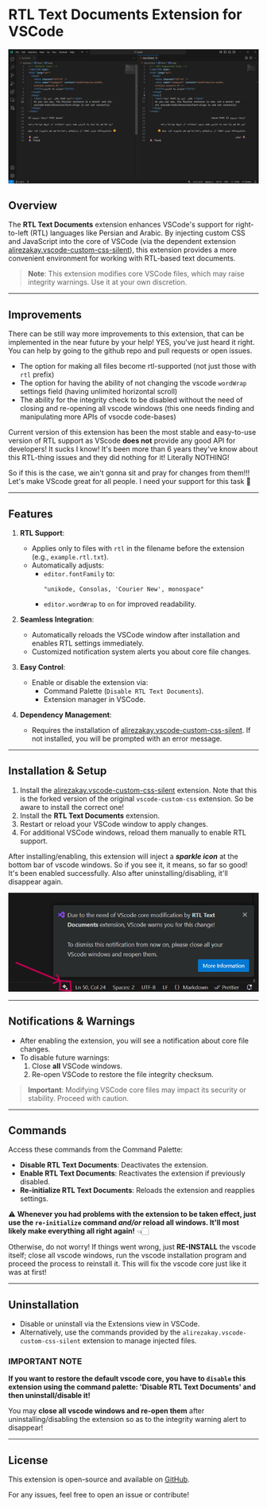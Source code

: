 # RTL Text Documents Extension for VSCode

![screen-shot](ss0.png)

## Overview

The **RTL Text Documents** extension enhances VSCode's support for right-to-left (RTL) languages like Persian and Arabic. By injecting custom CSS and JavaScript into the core of VSCode (via the dependent extension [alirezakay.vscode-custom-css-silent](https://marketplace.visualstudio.com/items?itemName=alirezakay.vscode-custom-css-silent)), this extension provides a more convenient environment for working with RTL-based text documents.

> **Note**: This extension modifies core VSCode files, which may raise integrity warnings. Use it at your own discretion.

---

## Improvements

There can be still way more improvements to this extension, that can be implemented in the near future by your help! YES, you've just heard it right. You can help by going to the github repo and pull requests or open issues.

- The option for making all files become rtl-supported (not just those with `rtl` prefix)
- The option for having the ability of not changing the vscode `wordWrap` settings field (having unlimited horizontal scroll)
- The ability for the integrity check to be disabled without the need of closing and re-opening all vscode windows (this one needs finding and manipulating more APIs of vsocde code-bases)

Current version of this extension has been the most stable and easy-to-use version of RTL support as VScode **does not** provide any good API for developers! It sucks I know! It's been more than 6 years they've know about this RTL-thing issues and they did nothing for it! Literally NOTHING!

So if this is the case, we ain't gonna sit and pray for changes from them!!! Let's make VScode great for all people. I need your support for this task 🙂

---

## Features

1. **RTL Support**:
   - Applies only to files with `rtl` in the filename before the extension (e.g., `example.rtl.txt`).
   - Automatically adjusts:
     - `editor.fontFamily` to:
       ```
       "unikode, Consolas, 'Courier New', monospace"
       ```
     - `editor.wordWrap` to `on` for improved readability.

2. **Seamless Integration**:
   - Automatically reloads the VSCode window after installation and enables RTL settings immediately.
   - Customized notification system alerts you about core file changes.

3. **Easy Control**:
   - Enable or disable the extension via:
     - Command Palette (`Disable RTL Text Documents`).
     - Extension manager in VSCode.

4. **Dependency Management**:
   - Requires the installation of [alirezakay.vscode-custom-css-silent](https://marketplace.visualstudio.com/items?itemName=alirezakay.vscode-custom-css-silent). If not installed, you will be prompted with an error message.

---

## Installation & Setup

1. Install the [alirezakay.vscode-custom-css-silent](https://marketplace.visualstudio.com/items?itemName=alirezakay.vscode-custom-css-silent) extension. Note that this is the forked version of the original `vscode-custom-css` extension. So be aware to install the correct one!
2. Install the **RTL Text Documents** extension.
3. Restart or reload your VSCode window to apply changes.
4. For additional VSCode windows, reload them manually to enable RTL support.

After installing/enabling, this extension will inject a ***sparkle icon*** at the bottom bar of vscode windows. So if you see it, it means, so far so good! It's been enabled successfully. Also after uninstalling/disabling, it'll disappear again.

![screen-shot](ss1.png)

---

## Notifications & Warnings

- After enabling the extension, you will see a notification about core file changes.
- To disable future warnings:
  1. Close **all** VSCode windows.
  2. Re-open VSCode to restore the file integrity checksum.

> **Important**: Modifying VSCode core files may impact its security or stability. Proceed with caution.

---

## Commands

Access these commands from the Command Palette:

- **Disable RTL Text Documents**: Deactivates the extension.
- **Enable RTL Text Documents**: Reactivates the extension if previously disabled.
- **Re-initialize RTL Text Documents**: Reloads the extension and reapplies settings.

⚠️ **Whenever you had problems with the extension to be taken effect, just use the `re-initialize` command *and/or* reload all windows. It'll most likely make everything all right again!** 👈🏻

Otherwise, do not worry! If things went wrong, just **RE-INSTALL** the vscode itself; close all vscode windows, run the vscode installation program and proceed the process to reinstall it. This will fix the vscode core just like it was at first!

---

## Uninstallation
- Disable or uninstall via the Extensions view in VSCode.
- Alternatively, use the commands provided by the `alirezakay.vscode-custom-css-silent` extension to manage injected files.


### IMPORTANT NOTE

**If you want to restore the default vscode core, you have to `disable` this extension using the command palette: 'Disable RTL Text Documents' and then uninstall/disable it!**

You may **close all vscode windows and re-open them** after uninstalling/disabling the extension so as to the integrity warning alert to disappear!

---

## License
This extension is open-source and available on [GitHub](https://github.com/alirezakay/vscode-rtl-text-documents).

For any issues, feel free to open an issue or contribute!

